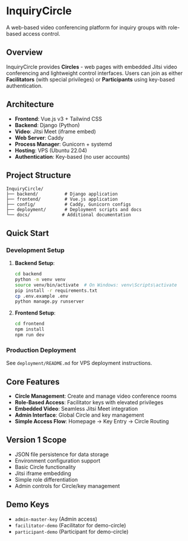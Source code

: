 # InquiryCircle

A web-based video conferencing platform for inquiry groups with role-based access control.

## Overview

InquiryCircle provides **Circles** - web pages with embedded Jitsi video conferencing and lightweight control interfaces. Users can join as either **Facilitators** (with special privileges) or **Participants** using key-based authentication.

## Architecture

- **Frontend**: Vue.js v3 + Tailwind CSS
- **Backend**: Django (Python)
- **Video**: Jitsi Meet (iframe embed)
- **Web Server**: Caddy
- **Process Manager**: Gunicorn + systemd
- **Hosting**: VPS (Ubuntu 22.04)
- **Authentication**: Key-based (no user accounts)

## Project Structure

```
InquiryCircle/
├── backend/          # Django application
├── frontend/         # Vue.js application
├── config/           # Caddy, Gunicorn configs
├── deployment/       # Deployment scripts and docs
└── docs/            # Additional documentation
```

## Quick Start

### Development Setup

1. **Backend Setup**:
   ```bash
   cd backend
   python -m venv venv
   source venv/bin/activate  # On Windows: venv\Scripts\activate
   pip install -r requirements.txt
   cp .env.example .env
   python manage.py runserver
   ```

2. **Frontend Setup**:
   ```bash
   cd frontend
   npm install
   npm run dev
   ```

### Production Deployment

See `deployment/README.md` for VPS deployment instructions.

## Core Features

- **Circle Management**: Create and manage video conference rooms
- **Role-Based Access**: Facilitator keys with elevated privileges
- **Embedded Video**: Seamless Jitsi Meet integration
- **Admin Interface**: Global Circle and key management
- **Simple Access Flow**: Homepage → Key Entry → Circle Routing

## Version 1 Scope

- JSON file persistence for data storage
- Environment configuration support
- Basic Circle functionality
- Jitsi iframe embedding
- Simple role differentiation
- Admin controls for Circle/key management

## Demo Keys

- `admin-master-key` (Admin access)
- `facilitator-demo` (Facilitator for demo-circle)
- `participant-demo` (Participant for demo-circle)
